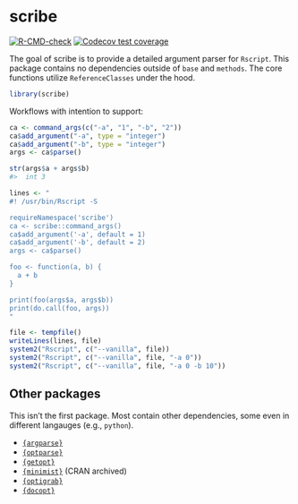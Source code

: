 
<!-- README.md is generated from README.Rmd. Please edit that file -->

# scribe

<!-- badges: start -->

[![R-CMD-check](https://github.com/jmbarbone/scribe/actions/workflows/R-CMD-check.yaml/badge.svg)](https://github.com/jmbarbone/scribe/actions/workflows/R-CMD-check.yaml)
[![Codecov test
coverage](https://codecov.io/gh/jmbarbone/scribe/branch/main/graph/badge.svg)](https://app.codecov.io/gh/jmbarbone/scribe?branch=main)
<!-- badges: end -->

The goal of scribe is to provide a detailed argument parser for
`Rscript`. This package contains no dependencies outside of `base` and
`methods`. The core functions utilize `ReferenceClasses` under the hood.

``` r
library(scribe)
```

Workflows with intention to support:

``` r
ca <- command_args(c("-a", "1", "-b", "2"))
ca$add_argument("-a", type = "integer")
ca$add_argument("-b", type = "integer")
args <- ca$parse()

str(args$a + args$b)
#>  int 3
```

``` r
lines <- "
#! /usr/bin/Rscript -S

requireNamespace('scribe')
ca <- scribe::command_args()
ca$add_argument('-a', default = 1)
ca$add_argument('-b', default = 2)
args <- ca$parse()

foo <- function(a, b) {
  a + b
}

print(foo(args$a, args$b))
print(do.call(foo, args))
"

file <- tempfile()
writeLines(lines, file)
system2("Rscript", c("--vanilla", file))
system2("Rscript", c("--vanilla", file, "-a 0"))
system2("Rscript", c("--vanilla", file, "-a 0 -b 10"))
```

## Other packages

This isn’t the first package. Most contain other dependencies, some even
in different langauges (e.g., `python`).

- [`{argparse}`](https://github.com/trevorld/r-argparse)
- [`{optparse}`](https://github.com/trevorld/r-optparse)
- [`{getopt}`](https://github.com/trevorld/r-getopt)
- [`{minimist}`](https://github.com/jeroen/minimist) (CRAN archived)
- [`{optigrab}`](https://github.com/decisionpatterns/optigrab)
- [`{docopt}`](https://github.com/docopt/docopt.R)
